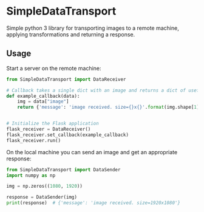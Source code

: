 # SimpleDataTransport

Simple python 3 library for transporting images to a remote machine, applying transformations and returning a response.

## Usage

Start a server on the remote machine:

```python
from SimpleDataTransport import DataReceiver

# Callback takes a single dict with an image and returns a dict of useful data
def example_callback(data):
    img = data["image"]
    return {'message': 'image received. size={}x{}'.format(img.shape[1], img.shape[0])}


# Initialize the Flask application
flask_receiver = DataReceiver()
flask_receiver.set_callback(example_callback)
flask_receiver.run()
```

On the local machine you can send an image and get an appropriate response:

```python
from SimpleDataTransport import DataSender
import numpy as np

img = np.zeros((1080, 1920))

response = DataSender(img)
print(response)  # {'message': 'image received. size=1920x1080'}
```